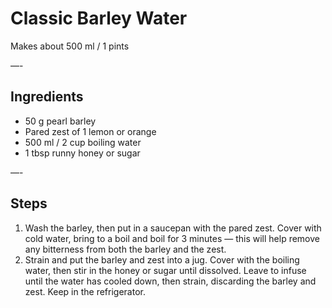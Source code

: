 # Classic Barley Water

Makes about 500 ml / 1 pints

—-

## Ingredients

* 50 g pearl barley
* Pared zest of 1 lemon or orange
* 500 ml / 2 cup boiling water
* 1 tbsp runny honey or sugar

—-

## Steps

1.  Wash the barley, then put in a saucepan with the pared zest. Cover with cold water, bring to a boil and boil for 3 minutes — this will help remove any bitterness from both the barley and the zest. 
2.  Strain and put the barley and zest into a jug. Cover with the boiling water, then stir in the honey or sugar until dissolved. Leave to infuse until the water has cooled down, then strain, discarding the barley and zest. Keep in the refrigerator.